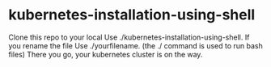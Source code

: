 # kubernetes-installation-using-shell
Clone this repo to your local
Use ./kubernetes-installation-using-shell.
If you rename the file Use ./yourfilename. (the ./ command is used to run bash files)
There you go, your kubernetes cluster is on the way.
